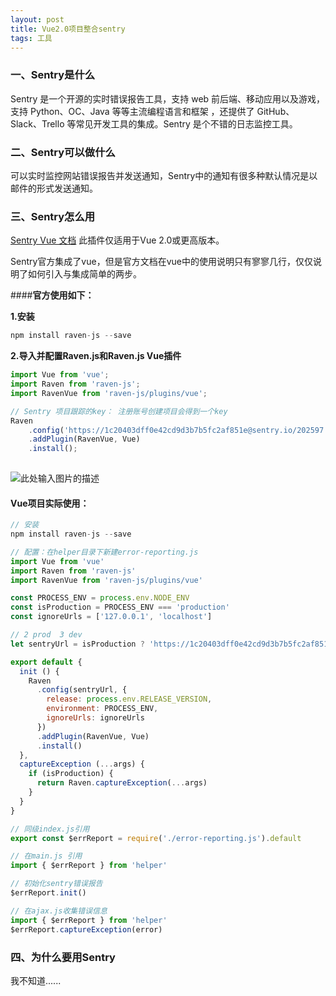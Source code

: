 ```yaml
---
layout: post
title: Vue2.0项目整合sentry
tags: 工具
---
```


### 一、Sentry是什么

Sentry 是一个开源的实时错误报告工具，支持 web 前后端、移动应用以及游戏，支持 Python、OC、Java 等等主流编程语言和框架 ，还提供了 GitHub、Slack、Trello 等常见开发工具的集成。Sentry 是个不错的日志监控工具。

### 二、Sentry可以做什么

可以实时监控网站错误报告并发送通知，Sentry中的通知有很多种默认情况是以邮件的形式发送通知。


### 三、Sentry怎么用

[Sentry Vue 文档][1] 此插件仅适用于Vue 2.0或更高版本。

Sentry官方集成了vue，但是官方文档在vue中的使用说明只有寥寥几行，仅仅说明了如何引入与集成简单的两步。

####**官方使用如下：**

**1.安装**
```js
npm install raven-js --save
```
**2.导入并配置Raven.js和Raven.js Vue插件** 

```js
import Vue from 'vue';
import Raven from 'raven-js';
import RavenVue from 'raven-js/plugins/vue';

// Sentry 项目跟踪的key： 注册账号创建项目会得到一个key
Raven
    .config('https://1c20403dff0e42cd9d3b7b5fc2af851e@sentry.io/202597')
    .addPlugin(RavenVue, Vue)
    .install();
    
```
![此处输入图片的描述][2]


#### **Vue项目实际使用：**
```js
// 安装
npm install raven-js --save

// 配置：在helper目录下新建error-reporting.js
import Vue from 'vue'
import Raven from 'raven-js'
import RavenVue from 'raven-js/plugins/vue'

const PROCESS_ENV = process.env.NODE_ENV
const isProduction = PROCESS_ENV === 'production'
const ignoreUrls = ['127.0.0.1', 'localhost']

// 2 prod  3 dev
let sentryUrl = isProduction ? 'https://1c20403dff0e42cd9d3b7b5fc2af851e@sentry.io/202597' : 'https://1c20403dff0e42cd9d3b7b5fc2af851e@sentry.io/202597'

export default {
  init () {
    Raven
      .config(sentryUrl, {
        release: process.env.RELEASE_VERSION,
        environment: PROCESS_ENV,
        ignoreUrls: ignoreUrls
      })
      .addPlugin(RavenVue, Vue)
      .install()
  },
  captureException (...args) {
    if (isProduction) {
      return Raven.captureException(...args)
    }
  }
}

// 同级index.js引用
export const $errReport = require('./error-reporting.js').default

// 在main.js 引用
import { $errReport } from 'helper'

// 初始化sentry错误报告
$errReport.init()

// 在ajax.js收集错误信息
import { $errReport } from 'helper'
$errReport.captureException(error)
```


### 四、为什么要用Sentry
我不知道......



  
  


  [1]: https://docs.sentry.io/clients/javascript/integrations/vue/
  [2]: http://ouiqhbcw9.bkt.clouddn.com/_dji_screenshot_1502450515262.png
  [3]: http://ouiqhbcw9.bkt.clouddn.com/_dji_screenshot_1502456662142.png
